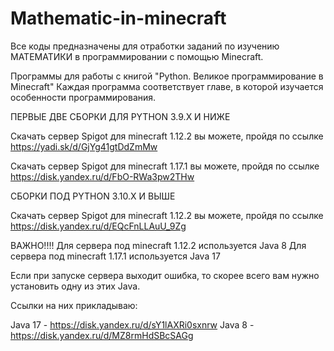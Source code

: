 # Mathematic-in-minecraft
Все коды предназначены для отработки заданий по изучению МАТЕМАТИКИ в программировании с помощью Minecraft.

Программы для работы с книгой "Python. Великое программирование в Minecraft" Каждая программа соответствует главе, в которой изучается особенности программирования.

ПЕРВЫЕ ДВЕ СБОРКИ ДЛЯ PYTHON 3.9.X И НИЖЕ

Скачать сервер Spigot для minecraft 1.12.2 вы можете, пройдя по ссылке https://yadi.sk/d/GjYg41gtDdZmMw

Скачать сервер Spigot для minecraft 1.17.1 вы можете, пройдя по ссылке https://disk.yandex.ru/d/FbO-RWa3pw2THw

СБОРКИ ПОД PYTHON 3.10.X И ВЫШЕ

Скачать сервер Spigot для minecraft 1.12.2 вы можете, пройдя по ссылке https://disk.yandex.ru/d/EQcFnLLAuU_9Zg

ВАЖНО!!!! Для сервера под minecraft 1.12.2 используется Java 8 Для сервера под minecraft 1.17.1 используется Java 17

Если при запуске сервера выходит ошибка, то скорее всего вам нужно установить одну из этих Java.

Ссылки на них прикладываю:

Java 17 - https://disk.yandex.ru/d/sY1lAXRi0sxnrw
Java 8 - https://disk.yandex.ru/d/MZ8rmHdSBcSAGg
